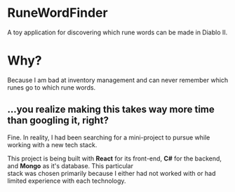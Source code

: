 # RuneWordFinder
A toy application for discovering which rune words can be made in Diablo II.

# Why?
Because I am bad at inventory management and can never remember which runes go to which rune words.

## ...you realize making this takes way more time than googling it, right?
Fine. In reality, I had been searching for a mini-project to pursue while working with a new tech stack.

This project is being built with **React** for its front-end, **C#** for the backend, and **Mongo** as it's database. This particular \
stack was chosen primarily because I either had not worked with or had limited experience with each technology.
